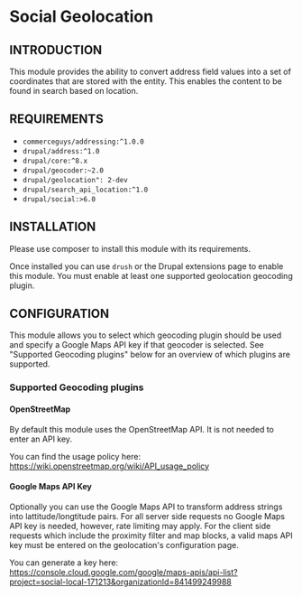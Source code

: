# Social Geolocation

## INTRODUCTION
This module provides the ability to convert address field values into a set of
coordinates that are stored with the entity. This enables the content to be 
found in search based on location.

## REQUIREMENTS
- `commerceguys/addressing:^1.0.0`
- `drupal/address:^1.0`
- `drupal/core:^8.x`
- `drupal/geocoder:~2.0`
- `drupal/geolocation": 2-dev`
- `drupal/search_api_location:^1.0`
- `drupal/social:>6.0`

## INSTALLATION
Please use composer to install this module with its requirements.

Once installed you can use `drush` or the Drupal extensions page to enable this 
module. You must enable at least one supported geolocation geocoding plugin.

## CONFIGURATION
This module allows you to select which geocoding plugin should be used and 
specify a Google Maps API key if that geocoder is selected. See 
"Supported Geocoding plugins" below for an overview of which plugins are 
supported.

### Supported Geocoding plugins
#### OpenStreetMap
By default this module uses the OpenStreetMap API. It is not needed to enter an API key. 

You can find the usage policy here:
https://wiki.openstreetmap.org/wiki/API_usage_policy

#### Google Maps API Key
Optionally you can use the Google Maps API to transform address strings into 
lattitude/longtitude pairs. For all server side requests no Google Maps API
key is needed, however, rate limiting may apply. For the client side requests
which include the proximity filter and map blocks, a valid maps API key must
be entered on the geolocation's configuration page.

You can generate a key here:
https://console.cloud.google.com/google/maps-apis/api-list?project=social-local-171213&organizationId=841499249988
